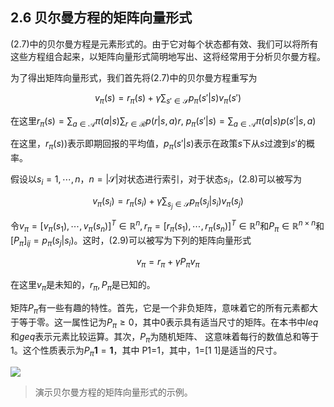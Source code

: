 ## 2.6 贝尔曼方程的矩阵向量形式

$(2.7)$中的贝尔曼方程是元素形式的。由于它对每个状态都有效、我们可以将所有这些方程组合起来，以矩阵向量形式简明地写出、这将经常用于分析贝尔曼方程。

为了得出矩阵向量形式，我们首先将$(2.7)$中的贝尔曼方程重写为

$$v_\pi (s)=r_\pi (s)+\gamma\sum_{s'\in \mathcal{S}}p_\pi(s'|s)v_\pi(s')$$

在这里$r_\pi(s)=\sum_{a\in \mathcal{A}}\pi(a|s)\sum_{r\in \mathcal{R}}p(r|s,a)r,$ $p_\pi(s'|s)=\sum_{a\in \mathcal{A}}\pi(a|s)p(s'|s,a)$

在这里，$r_\pi(s)$)表示即期回报的平均值，$p_\pi(s'|s)$表示在政策$s$下从$s$过渡到$s'$的概率。

假设以$s_i=1,\cdots,n$，$n=|\mathcal{S}|$对状态进行索引，对于状态$s_i$，$(2.8)$可以被写为

$$v_\pi(s_i)=r_\pi(s_i)+\gamma\sum_{s_j\in \mathcal{S}}p_\pi(s_j|s_i)v_\pi(s_j)$$

令$v_\pi=[v_\pi(s_1),\cdots,v_\pi(s_n)]^T\in\mathbb{R}^n,r_\pi=[r_\pi(s_1),\cdots,r_\pi(s_n)]^T\in\mathbb{R}^n$和$P_\pi \in \mathbb{R}^{n \times n}$和$[P_\pi]_{ij}=p_\pi (s_j|s_i)$。这时，$(2.9)$可以被写为下列的矩阵向量形式

$$v_\pi=r_\pi+\gamma P_\pi v_\pi$$

在这里$v_\pi$是未知的，$r_\pi,P_\pi$是已知的。

矩阵$P_\pi$有一些有趣的特性。首先，它是一个非负矩阵，意味着它的所有元素都大于等于零。这一属性记为$P_\pi \geq 0$，其中$0$表示具有适当尺寸的矩阵。在本书中$leq$和$geq$表示元素比较运算。其次，$P_\pi$为随机矩阵、 这意味着每行的数值总和等于$1$。这个性质表示为$P_\pi \mathbf{1}=\mathbf{1}$，其中
 P1=1，其中，1=[1 1]是适当的尺寸。

 ![](../img/02/5.png)
 > 演示贝尔曼方程的矩阵向量形式的示例。

